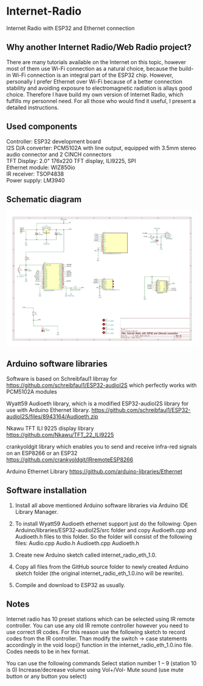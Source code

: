 # Internet-Radio
Internet Radio with ESP32 and Ethernet connection

## Why another Internet Radio/Web Radio project?
There are many tutorials available on the Internet on this topic, however most of them use Wi-Fi connection as a natural choice, because the build-in Wi-Fi connection is an integral part of the ESP32 chip. However, personally I prefer Ethernet over Wi-Fi because of a better connection stability and avoiding exposure to electromagnetic radiation is allays good choice. Therefore I have build my own version of Internet Radio, which fulfills my personnel need. For all those who would find it useful, I present a detailed instructions.


## Used components
Controller:		      ESP32 development board<br/>
I2S D/A converter:	PCM5102A with line output, equipped with 3.5mm stereo audio connector and 2 CINCH connectors<br/>
TFT Display:		    2.0" 176x220 TFT display, ILI9225, SPI<br/>
Ethernet module:	  WIZ850io<br/>
IR receiver:		    TSOP4838<br/>
Power supply:       LM3940<br/>


## Schematic diagram
![](/internet_radio.jpg?raw=true "Schematic diagram")


## Arduino software libraries
Software is based on Schreibfaul1 librray for 
https://github.com/schreibfaul1/ESP32-audioI2S which perfectly works with  PCM5102A modules

Wyatt59 Audioeth library, which is a modified ESP32-audioI2S library for use with Arduino Ethernet library.
https://github.com/schreibfaul1/ESP32-audioI2S/files/8943164/Audioeth.zip

Nkawu TFT ILI 9225 display library https://github.com/Nkawu/TFT_22_ILI9225

crankyoldgit library which enables you to send and receive infra-red signals on an ESP8266 or an ESP32
https://github.com/crankyoldgit/IRremoteESP8266

Arduino Ethernet Library
https://github.com/arduino-libraries/Ethernet


## Software installation
1. Install all above mentioned Arduino software libraries via Arduino IDE Library Manager.

2. To install Wyatt59 Audioeth ethernet support just do the following:
Open Arduino/libraries/ESP32-audioI2S/src folder and copy Audioeth.cpp and Audioeth.h files to this folder. So the folder will consist of the following files:
Audio.cpp 
Audio.h
Audioeth.cpp
Audioeth.h

2. Create new Arduino sketch called internet_radio_eth_1.0.
3. Copy all files from the GitHub source folder to newly created Arduino sketch folder (the original  internet_radio_eth_1.0.ino will be rewrite).
4. Compile and download to ESP32 as usually.

## Notes
Internet radio has 10 preset stations which can be selected using IR remote controller. You can use any old IR remote controller however you need to use correct IR codes. For this reason use the following sketch to record codes from the IR controller.
Than modify the switch → case statements accordingly in the void loop{} function in the internet_radio_eth_1.0.ino file. Codes needs to be in hex format.

You can use the following commands
Select station number 1 – 9 (station 10 is 0)
Increase/decrease volume using Vol+/Vol-
Mute sound (use mute button or any button you select)
